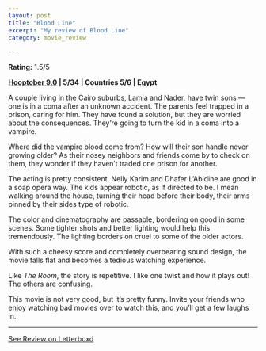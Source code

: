 ```yaml
---
layout: post
title: "Blood Line"
excerpt: "My review of Blood Line"
category: movie_review

---
```


**Rating:** 1.5/5

<b><a href="https://boxd.it/pOmcY">Hooptober 9.0</a> | 5/34 | Countries 5/6 | Egypt</b>

A couple living in the Cairo suburbs, Lamia and Nader, have twin sons — one is in a coma after an unknown accident. The parents feel trapped in a prison, caring for him. They have found a solution, but they are worried about the consequences. They’re going to turn the kid in a coma into a vampire.

Where did the vampire blood come from? How will their son handle never growing older? As their nosey neighbors and friends come by to check on them, they wonder if they haven’t traded one prison for another.

The acting is pretty consistent. Nelly Karim and Dhafer L’Abidine are good in a soap opera way. The kids appear robotic, as if directed to be. I mean walking around the house, turning their head before their body, their arms pinned by their sides type of robotic.

The color and cinematography are passable, bordering on good in some scenes. Some tighter shots and better lighting would help this tremendously. The lighting borders on cruel to some of the older actors.

With such a cheesy score and completely overbearing sound design, the movie falls flat and becomes a tedious watching experience.

Like <i>The Room</i>, the story is repetitive. I like one twist and how it plays out! The others are confusing.

This movie is not very good, but it’s pretty funny. Invite your friends who enjoy watching bad movies over to watch this, and you’ll get a few laughs in.

<hr>

[See Review on Letterboxd](https://boxd.it/57eihl)
